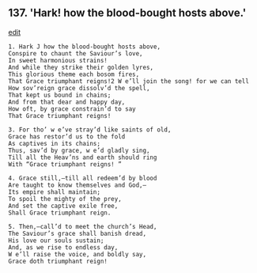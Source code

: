 
## 137.  'Hark! how the blood-bought hosts above.'
[edit](https://docs.google.com/document/d/1qUkmi3aXaHgFY4A_xbavOGxgxVknt7xV/edit?mode=html)



    1. Hark J how the blood-bought hosts above, 
    Conspire to chaunt the Saviour’s love,
    In sweet harmonious strains!
    And while they strike their golden lyres, 
    This glorious theme each bosom fires,
    That Grace triumphant reigns!2 W e’ll join the song! for we can tell 
    How sov’reign grace dissolv’d the spell,
    That kept us bound in chains;
    And from that dear and happy day,
    How oft, by grace constrain’d to say 
    That Grace triumphant reigns!

    3. For tho’ w e’ve stray’d like saints of old, 
    Grace has restor’d us to the fold
    As captives in its chains;
    Thus, sav’d by grace, w e’d gladly sing,
    Till all the Heav’ns and earth should ring 
    With “Grace triumphant reigns! ”

    4. Grace still,—till all redeem’d by blood 
    Are taught to know themselves and God,—
    Its empire shall maintain;
    To spoil the mighty of the prey,
    And set the captive exile free,
    Shall Grace triumphant reign.

    5. Then,—call’d to meet the church’s Head, 
    The Saviour’s grace shall banish dread,
    His love our souls sustain;
    And, as we rise to endless day,
    W e’ll raise the voice, and boldly say,
    Grace doth triumphant reign!
